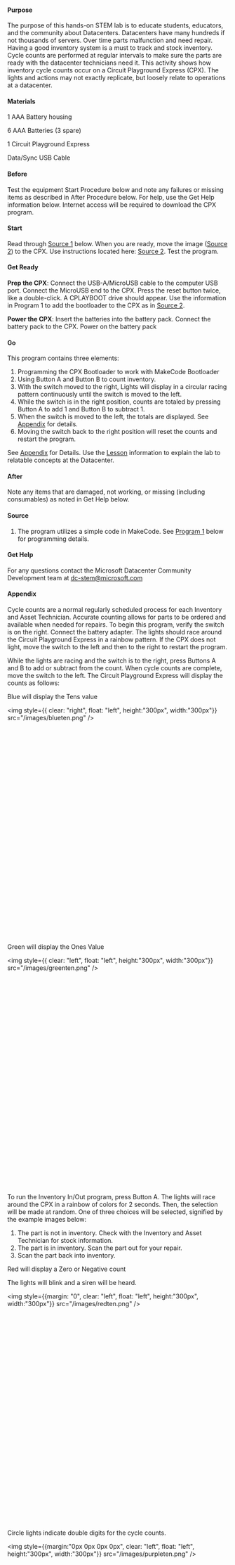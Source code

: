 #### Purpose
The purpose of this hands-on STEM lab is to educate students, educators, and the community about Datacenters.  Datacenters have many hundreds if not thousands of servers.  Over time parts malfunction and need repair.  Having a good inventory system is a must to track and stock inventory.  Cycle counts are performed at regular intervals to make sure the parts are ready with the datacenter technicians need it.  This activity shows how inventory cycle counts occur on a Circuit Playground Express (CPX).  The lights and actions may not exactly replicate, but loosely relate to operations at a datacenter.

#### Materials
1 AAA Battery housing

6 AAA Batteries (3 spare)

1 Circuit Playground Express

Data/Sync USB Cable

#### Before
Test the equipment Start Procedure below and note any failures or missing items as described in After Procedure below.  For help, use the Get Help information below.  Internet access will be required to download the CPX program.

#### Start
Read through [Source 1](#Source-1) below.  When you are ready, move the image ([Source 2](#Source-2)) to the CPX.  Use instructions located here: [Source 2](#Source-2).  Test the program.


#### Get Ready
**Prep the CPX**: Connect the USB-A/MicroUSB cable to the computer USB port.  Connect the MicroUSB end to the CPX.  Press the reset button twice, like a double-click.  A CPLAYBOOT drive should appear.  Use the information in Program 1 to add the bootloader to the CPX as in [Source 2](#Source-2).

**Power the CPX**: Insert the batteries into the battery pack.  Connect the battery pack to the CPX. Power on the battery pack

#### Go
This program contains three elements:

1.	Programming the CPX Bootloader to work with MakeCode Bootloader
2.	Using Button A and Button B to count inventory.
3.	With the switch moved to the right, Lights will display in a circular racing pattern continuously until the switch is moved to the left.
4.	While the switch is in the right position, counts are totaled by pressing Button A to add 1 and Button B to subtract 1.
5.	When the switch is moved to the left, the totals are displayed.  See [Appendix](#Appendix) for details.
6.	Moving the switch back to the right position will reset the counts and restart the program.

See [Appendix](#Appendix) for Details. Use the [Lesson](#Lesson) information to explain the lab to relatable concepts at the Datacenter.

#### After
Note any items that are damaged, not working, or missing (including consumables) as noted in Get Help below.

#### Source
1.	The program utilizes a simple code in MakeCode. See [Program 1](#Program-1) below for programming details.

#### Get Help
For any questions contact the Microsoft Datacenter Community Development team at dc-stem@microsoft.com

#### <a id="Appendix"></a>Appendix
Cycle counts are a normal regularly scheduled process for each Inventory and Asset Technician.  Accurate counting allows for parts to be ordered and available when needed for repairs.  To begin this program, verify the switch is on the right.  Connect the battery adapter.  The lights should race around the Circuit Playground Express in a rainbow pattern.  If the CPX does not light, move the switch to the left and then to the right to restart the program.

While the lights are racing and the switch is to the right, press Buttons A and B to add or subtract from the count.  When cycle counts are complete, move the switch to the left.  The Circuit Playground Express will display the counts as follows:

Blue will display the Tens value

<img style={{ clear: "right", float: "left", height:"300px", width:"300px"}}
            src="/images/blueten.png" />


<br></br>
<br></br>
<br></br>
<br></br>
<br></br>
<br></br>
<br></br>
<br></br>
<br></br>
<br></br>
<br></br>
<br></br>
<br></br>
<br></br>

Green will display the Ones Value	

<img style={{ clear: "left", float: "left", height:"300px", width:"300px"}}
            src="/images/greenten.png" />


<br></br>
<br></br>
<br></br>
<br></br>
<br></br>
<br></br>
<br></br>
<br></br>
<br></br>
<br></br>
<br></br>
<br></br>
<br></br>
<br></br>

To run the Inventory In/Out program, press Button A.  The lights will race around the CPX in a rainbow of colors for 2 seconds.  Then, the selection will be made at random.  One of three choices will be selected, signified by the example images below:

1. The part is not in inventory. Check with the Inventory and Asset Technician for stock information.
2. The part is in inventory.  Scan the part out for your repair.
3. Scan the part back into inventory.


Red will display a Zero or Negative count

The lights will blink and a siren will be heard.

<img style={{margin: "0", clear: "left", float: "left", height:"300px", width:"300px"}}
            src="/images/redten.png" />

<br></br>
<br></br>
<br></br>
<br></br>
<br></br>
<br></br>
<br></br>
<br></br>
<br></br>
<br></br>
<br></br>
<br></br>
<br></br>
<br></br>

Circle lights indicate double digits for the cycle counts.

<img style={{margin:"0px 0px 0px 0px", clear: "left", float: "left", height:"300px", width:"300px"}}
            src="/images/purpleten.png" />

<br></br>
<br></br>
<br></br>
<br></br>
<br></br>
<br></br>
<br></br>
<br></br>
<br></br>
<br></br>
<br></br>
<br></br>
<br></br>
<br></br>

#### <a id="Lesson"></a>Lesson
Datacenters have many hundreds if not thousands of servers.  Over time parts malfunction and need repair.  Having a good inventory system is a must to track and stock inventory.  Cycle counts are performed at regular intervals to make sure the parts are ready with the datacenter technicians need it.  This activity shows how inventory cycle counts occur on a Circuit Playground Express (CPX).  The lights and actions may not exactly replicate, but loosely relate to operations at a datacenter.

#### What:
This lab demonstrates datacenter inventory protocols and demonstrates cycle counting parts in inventory.  

#### Details:
Inventory and Asset Technicians keep the Microsoft Cloud running by assuring the correct parts are in stock in inventory.  Cycle counts allow Datacenter Technicians to quickly find parts needed for repair.  Counting the parts at regular intervals provides data needed to order new parts.  When parts are out of stock, the Inventory and Asset Technicians will order new stock during their routine cycle counts.  During this count, the Inventory and Asset Technician may find parts incorrectly placed in inventory.  This is corrected as the part is moved to the correct location and the inventory count corrected.

#### Share:
Defining the Cloud, servers, and common server parts may be helpful prior to explaining the lesson.  The datacenter is a building full of servers.  Servers are different than computers in your lab or classroom as they do not have a monitor or keyboard but do have many disks.  The disks contain data.  Data can be account information for banking or online shopping, medical lab tests, schoolwork, video game accounts, photos, or email.  When a server has a problem, technicians work fast to replace the parts promptly to keep the cloud running.

NOTE:

This lab works by pressing Button A to add to the count and Button B to subtract from the count.  Moving the switch to the left will display the count.  See the [Appendix](#Appendix) for more information on the values.  Moving the switch to the right will reset the count and allow the next cycle count to occur.

#### <a id="Source-1"></a> Source 1 
The Adafruit Circuit Playground Express (CPX) is a microcontroller with more power, storage space, and RAM than a 386 Intel Computer.  It includes temperature, light, sound, and accelerometer sensors, 10 built in LEDS, speaker, two push buttons, one slide switch, IR receiver and transmitter, 8 analog inputs, power output, 7 capacitive touch inputs, green "ON" LED, reset button, ATSAMD21 ARM Cortex M0 Processor, 2 MB of SPI Flash storage, and a Micro USB port for programming and debugging.

Source:
https://learn.adafruit.com/adafruit-circuit-playground-express

[i386 - Wikipedia](https://en.wikipedia.org/wiki/I386?msclkid=d82996eac23711eca097ba0148e8ca79) https://en.wikipedia.org/wiki/I386?msclkid=d82996eac23711eca097ba0148e8ca79 

There are three ways to program the CPX:
1.	makecode.adafruit.com
2.	CircuitPython
3.	Arduino

This program was created with makecode.adafruit.com.  Makecode is a Microsoft product that allows for block style coding.  The program written for this STEM activity is located below in Program 1.

When the CPX is first connected to a computer with the USB cable, it will run the program that is stored on the device.  This may not be the program that you desire to run.  Follow the procedure in Source 3 to reset the CPX to the factory settings.  The CPX will hold the program and not reset to factory settings upon power off.

#### <a id="Source-2"></a>Source 2
To **create this program**, open makecode.adafruit.com.  Select New Project.  Add the program block code components as required in [Program 1](#Program-1). Save the file.

To **move the program** to the CPX:

Plug in the CPX via the USB/Micro USB cable.

Press the reset button twice on the CPX.

All Pixel LED lights will turn on / solid green

The on small LED will turn on / solid green

D13 small LED will slowly blink red

A folder will appear as CPLAYBOOT.

This will be very similar to a USB thumb drive in function.

Copy the saved UF2 file from the Intrusion folder and paste it on the CPLAYBOOT root drive.

The CPX lights will flash, then reset and the CPLAYBOOT drive will disappear from the drive list.

The program is now installed

Press the reset button on the CPX.
Once the Circuit Playground Express (CPX) is connected, without MiniGrabbers attached, all LEDs will display blue. 

To **troubleshoot** the CPX device and program:
1.	Check the batteries
2.	Press reset button 1 time.  This will reset the device, like a computer reboot/restart.
3.	Follow steps in Source 1 to download the program to the CPX device.
4.	Try another device and see if the problem repeats.  If it repeats check program in Source 1 and 2 to install the program again.
5.	Follow the procedure in [Source 3](#Source-3) below to reset to factory settings.  Then repeat the procedure to install the Intrusion program.

#### <a id="Source-3"></a>Source 3
**Download** the original CPX **bootloader**, navigate to [UF2 Bootloader Details | Adafruit Feather M0 Express | Adafruit Learning System](https://learn.adafruit.com/adafruit-feather-m0-express-designed-for-circuit-python-circuitpython/uf2-bootloader-details) (https://learn.adafruit.com/adafruit-feather-m0-express-designed-for-circuit-python-circuitpython/uf2-bootloader-details). Scroll to the bottom of the page and click on the green rectangle, with Circuit Playground Express V#.#.# update-bootloader.uf2.  Click on the link (make sure it is for the Circuit Playground Express).  The file will download.

To **move the bootloader** to the CPX:

Plug in the CPX via the USB/Micro USB cable.

Press the reset button twice on the CPX.

All Pixel LED lights will turn on / solid green

The on small LED will turn on / solid green

D13 small LED will slowly blink red

A folder will appear as CPLAYBOOT.

This will be very similar to a USB thumb drive in function.

Copy the saved UF2 file (from the above procedure) and paste it on the CPLAYBOOT root drive.

The CPX lights will flash, then reset and the CPLAYBOOT drive will disappear from the drive list.

The CPX is now ready with the original bootloader.

#### <a id="Program-1"></a>Program 1
To **create this program**, open [MakeCode.adafruit.com.](MakeCode.adafruit.com.) Create the bootloader file by creating the block code program below:

Program the CPX as listed in [Source 1](#Source-1). with the code below.

<img style={{margin: "0", clear: "left", float: "left"}}
            src="/images/circuitplaygroundcount.png" />
            
